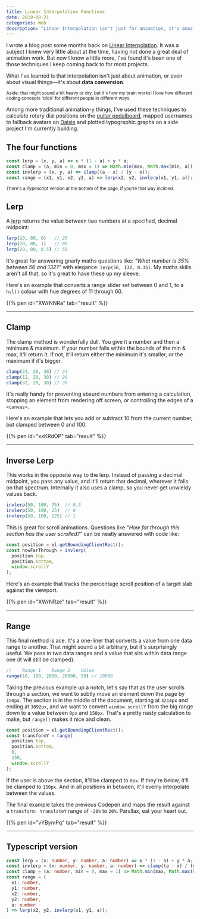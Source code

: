 ```yaml
---
title: Linear Interpolation Functions
date: 2019-08-21
categories: Web
description: "Linear Interpolation isn't just for animation, it's amazing for data manipulation and a worthwhile tool to have in your coding arsenal."
---
```


I wrote a blog post some months back on [Linear Interpolation](/blog/linear-interpolation/). It was a subject I knew very little about at the time, having not done a great deal of animation work. But now I know a little more, I've found it's been one of those techniques I keep coming back to for most projects.

What I've learned is that interpolation isn't just about animation, or even about visual things—it's about **data conversion**.

<small>Aside: that might sound a bit heavy or dry, but it's how my brain works! I love how different coding concepts 'click' for different people in different ways.</small>

Among more traditional animation-y things, I've used these techniques to calculate rotary dial positions on the [guitar pedalboard](https://pedalboard.netlify.app/), mapped usernames to fallback avatars on [Daisie](https://www.daisie.com/) and plotted typographic graphs on a side project I'm currently building.

## The four functions

```js
const lerp = (x, y, a) => x * (1 - a) + y * a;
const clamp = (a, min = 0, max = 1) => Math.min(max, Math.max(min, a));
const invlerp = (x, y, a) => clamp((a - x) / (y - x));
const range = (x1, y1, x2, y2, a) => lerp(x2, y2, invlerp(x1, y1, a));
```

<small>There's a Typescript version at the bottom of the page, if you're that way inclined.</small>

## Lerp

A <abbr title="Linear Interpolation">lerp</abbr> returns the value between two numbers at a specified, decimal midpoint:

```js
lerp(20, 80, 0)   // 20
lerp(20, 80, 1)   // 80
lerp(20, 80, 0.5) // 50
```

It's great for answering gnarly maths questions like: _"What number is 35% between 56 and 132?"_ with elegance: <code>lerp(56,&nbsp;132,&nbsp;0.35)</code>. My maths skills aren't all that, so it's great to have these up my sleeve.

Here's an example that converts a range slider set between 0 and 1, to a `hsl()` colour with hue degrees of 11 through 60.

{{% pen id="XWrNNRa" tab="result" %}}

---

## Clamp

The clamp method is wonderfully dull. You give it a number and then a minimum & maximum. If your number falls within the bounds of the min & max, it'll return it. If not, it'll return either the minimum it's smaller, or the maximum if it's bigger.

```js
clamp(24, 20, 30) // 24
clamp(12, 20, 30) // 20
clamp(32, 20, 30) // 30
```

It's really handy for preventing absurd numbers from entering a calculation, stopping an element from rendering off screen, or controlling the edges of a `<canvas>`.

Here's an example that lets you add or subtract 10 from the current number, but clamped between 0 and 100.

{{% pen id="xxKRdOP" tab="result" %}}

---

## Inverse Lerp

This works in the opposite way to the lerp. Instead of passing a decimal midpoint, you pass any value, and it'll return that decimal, wherever it falls on that spectrum. Internally it also uses a clamp, so you never get unwieldy values back.

```js
invlerp(50, 100, 75)  // 0.5
invlerp(50, 100, 25)  // 0
invlerp(50, 100, 125) // 1
```

This is great for scroll animations. Questions like _"How far through this section has the user scrolled?"_ can be neatly answered with code like:

```js
const position = el.getBoundingClientRect();
const howFarThrough = invlerp(
  position.top,
  position.bottom,
  window.scrollY
);
```

Here's an example that tracks the percentage scroll position of a target slab against the viewport.

{{% pen id="XWrNRze" tab="result" %}}

---

## Range

This final method is ace. It's a one-liner that converts a value from one data range to another. That might sound a bit arbitrary, but it's surprisingly useful. We pass in two data ranges and a value that sits within data range one (it will still be clamped).


```js
//    Range 1    Range 2    Value
range(10, 100, 2000, 20000, 50) // 10000
```

Taking the previous example up a notch, let's say that as the user scrolls through a section, we want to subtly move an element down the page by `150px`. The section is in the middle of the document, starting at `3214px` and ending at `3892px`, and we want to convert `window.scrollY` from the big range down to a value between `0px` and `150px`. That's a pretty nasty calculation to make, but `range()` makes it nice and clean.

```js
const position = el.getBoundingClientRect();
const transformY = range(
  position.top,
  position.bottom,
  0,
  150,
  window.scrollY
);
```

If the user is above the section, it'll be clamped to `0px`. If they're below, it'll be clamped to `150px`. And in all positions in between, it'll evenly interpolate between the values.

The final example takes the previous Codepen and maps the result against a `transform: translateY` range of `-20%` to `20%`. Parallax, eat your heart out.

{{% pen id="vYBymPq" tab="result" %}}

---

## Typescript version

```ts
const lerp = (x: number, y: number, a: number) => x * (1 - a) + y * a;
const invlerp = (x: number, y: number, a: number) => clamp((a - x) / (y - x));
const clamp = (a: number, min = 0, max = 1) => Math.min(max, Math.max(min, a));
const range = (
  x1: number,
  y1: number,
  x2: number,
  y2: number,
  a: number
) => lerp(x2, y2, invlerp(x1, y1, a));
```


